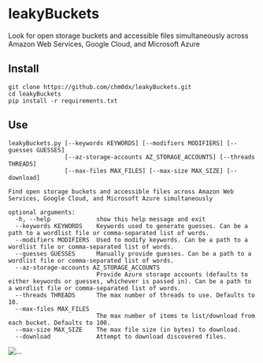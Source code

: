 # leakyBuckets

Look for open storage buckets and accessible files simultaneously across Amazon Web Services, Google Cloud, and Microsoft Azure

## Install

    git clone https://github.com/chm0dx/leakyBuckets.git
    cd leakyBuckets
    pip install -r requirements.txt

## Use

    leakyBuckets.py [--keywords KEYWORDS] [--modifiers MODIFIERS] [--guesses GUESSES]
                    [--az-storage-accounts AZ_STORAGE_ACCOUNTS] [--threads THREADS]
                    [--max-files MAX_FILES] [--max-size MAX_SIZE] [--download]

    Find open storage buckets and accessible files across Amazon Web Services, Google Cloud, and Microsoft Azure simultaneously

    optional arguments:
      -h, --help             show this help message and exit
      --keywords KEYWORDS    Keywords used to generate guesses. Can be a path to a wordlist file or comma-separated list of words.
      --modifiers MODIFIERS  Used to modify keywords. Can be a path to a wordlist file or comma-separated list of words.
      --guesses GUESSES      Manually provide guesses. Can be a path to a wordlist file or comma-separated list of words.
      --az-storage-accounts AZ_STORAGE_ACCOUNTS
                             Provide Azure storage accounts (defaults to either keywords or guesses, whichever is passed in). Can be a path to a wordlist file or comma-separated list of words.
      --threads THREADS      The max number of threads to use. Defaults to 10.
      --max-files MAX_FILES
                             The max number of items to list/download from each bucket. Defaults to 100.
      --max-size MAX_SIZE    The max file size (in bytes) to download.
      --download             Attempt to download discovered files.


![...](https://media0.giphy.com/media/VeSvZhPrqgZxx2KpOA/giphy.gif)